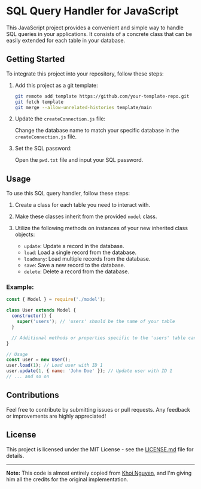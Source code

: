 # SQL Query Handler for JavaScript

This JavaScript project provides a convenient and simple way to handle SQL queries in your applications. It consists of a concrete class that can be easily extended for each table in your database.

## Getting Started

To integrate this project into your repository, follow these steps:

1. Add this project as a git template:

   ```bash
   git remote add template https://github.com/your-template-repo.git
   git fetch template
   git merge --allow-unrelated-histories template/main
   ```

2. Update the `createConnection.js` file:

   Change the database name to match your specific database in the `createConnection.js` file.

3. Set the SQL password:

   Open the `pwd.txt` file and input your SQL password.

## Usage

To use this SQL query handler, follow these steps:

1. Create a class for each table you need to interact with.

2. Make these classes inherit from the provided `model` class.

3. Utilize the following methods on instances of your new inherited class objects:

   - `update`: Update a record in the database.
   - `load`: Load a single record from the database.
   - `loadmany`: Load multiple records from the database.
   - `save`: Save a new record to the database.
   - `delete`: Delete a record from the database.

### Example:

```javascript
const { Model } = require('./model');

class User extends Model {
  constructor() {
    super('users'); // 'users' should be the name of your table
  }

  // Additional methods or properties specific to the 'users' table can be added here.
}

// Usage
const user = new User();
user.load(1); // Load user with ID 1
user.update(1, { name: 'John Doe' }); // Update user with ID 1
// ... and so on
```

## Contributions

Feel free to contribute by submitting issues or pull requests. Any feedback or improvements are highly appreciated!

## License

This project is licensed under the MIT License - see the [LICENSE.md](LICENSE.md) file for details.

---

**Note:** This code is almost entirely copied from [Khoi Nguyen](https://github.com/khoi-nguyen/LW3L-orm/blob/main/models/Model.js), and I'm giving him all the credits for the original implementation.